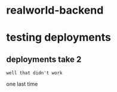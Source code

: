 # realworld-backend

# testing deployments
## deployments take 2

`well that didn't work`

one last time
